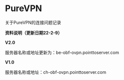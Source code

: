 # PureVPN
关于PureVPN的连接问题记录

**资料说明（更新日期22-2-9）**

**V2.0**

服务器名称或地址更新为：be-obf-ovpn.pointtoserver.com

**V1.0**

服务器名称或地址：ch-obf-ovpn.pointtoserver.com
